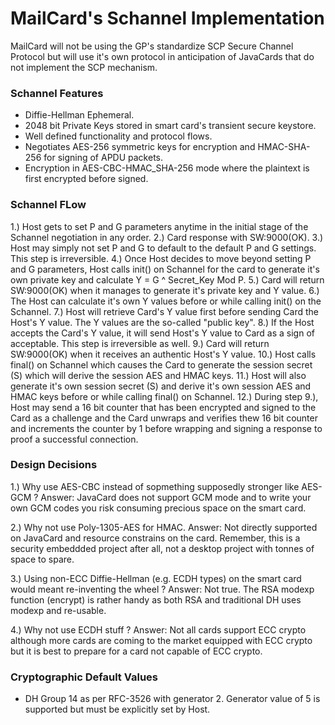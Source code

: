 # MailCard's Schannel Implementation
MailCard will not be using the GP's standardize SCP Secure Channel Protocol but will use it's own protocol in anticipation of JavaCards that do not implement the SCP mechanism.

### Schannel Features
* Diffie-Hellman Ephemeral.
* 2048 bit Private Keys stored in smart card's transient secure keystore.
* Well defined functionality and protocol flows.
* Negotiates AES-256 symmetric keys for encryption and HMAC-SHA-256 for signing of APDU packets.
* Encryption in AES-CBC-HMAC_SHA-256 mode where the plaintext is first encrypted before signed.

### Schannel FLow
1.) Host gets to set P and G parameters anytime in the initial stage of the Schannel negotiation in any order.
2.) Card response with SW:9000(OK).
3.) Host may simply not set P and G to default to the default P and G settings. This step is irreversible.
4.) Once Host decides to move beyond setting P and G parameters, Host calls init() on Schannel for the card to generate it's own private key and calculate Y = G ^ Secret_Key Mod P.
5.) Card will return SW:9000(OK) when it manages to generate it's private key and Y value.
6.) The Host can calculate it's own Y values before or while calling init() on the Schannel.
7.) Host will retrieve Card's Y value first before sending Card the Host's Y value. The Y values are the so-called "public key". 
8.) If the Host accepts the Card's Y value, it will send Host's Y value to Card as a sign of acceptable. This step is irreversible as well.
9.) Card will return SW:9000(OK) when it receives an authentic Host's Y value.
10.) Host calls final() on Schannel which causes the Card to generate the session secret (S) which will derive the session AES and HMAC keys.
11.) Host will also generate it's own session secret (S) and derive it's own session AES and HMAC keys before or while calling final() on Schannel.
12.) During step 9.), Host may send a 16 bit counter that has been encrypted and signed to the Card as a challenge and the Card unwraps and verifies thew 16 bit counter and increments the counter by 1 before wrapping and signing a response to proof a successful connection.

### Design Decisions
1.) Why use AES-CBC instead of sopmething supposedly stronger like AES-GCM ?
Answer: JavaCard does not support GCM mode and to write your own GCM codes you risk consuming precious space on the smart card.

2.) Why not use Poly-1305-AES for HMAC.
Answer: Not directly supported on JavaCard and resource constrains on the card. Remember, this is a security embeddded project after all, not a desktop project with tonnes of space to spare.

3.) Using non-ECC Diffie-Hellman (e.g. ECDH types) on the smart card would meant re-inventing the wheel ?
Answer: Not true. The RSA modexp function (encrypt) is rather handy as both RSA and traditional DH uses modexp and re-usable.

4.) Why not use ECDH stuff ?
Answer: Not all cards support ECC crypto although more cards are coming to the market equipped with ECC crypto but it is best to prepare for a card not capable of ECC crypto.

### Cryptographic Default Values
* DH Group 14 as per RFC-3526 with generator 2. Generator value of 5 is supported but must be explicitly set by Host.


